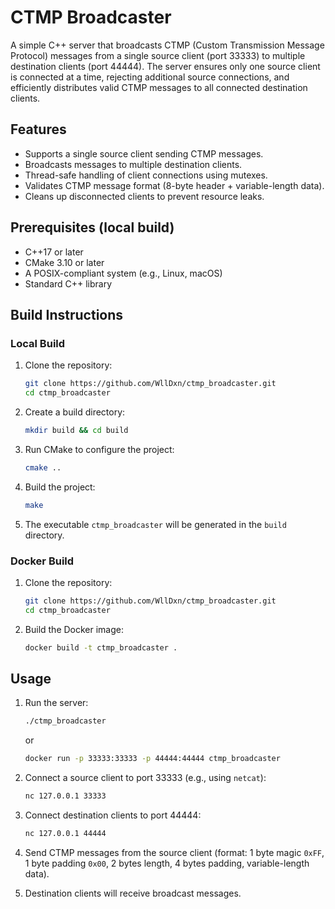 # CTMP Broadcaster

A simple C++ server that broadcasts CTMP (Custom Transmission Message Protocol) messages from a single source client (port 33333) to multiple destination clients (port 44444). The server ensures only one source client is connected at a time, rejecting additional source connections, and efficiently distributes valid CTMP messages to all connected destination clients.

## Features

- Supports a single source client sending CTMP messages.
- Broadcasts messages to multiple destination clients.
- Thread-safe handling of client connections using mutexes.
- Validates CTMP message format (8-byte header + variable-length data).
- Cleans up disconnected clients to prevent resource leaks.

## Prerequisites (local build)

- C++17 or later
- CMake 3.10 or later
- A POSIX-compliant system (e.g., Linux, macOS)
- Standard C++ library

## Build Instructions
### Local Build
1. Clone the repository:
   ```bash
   git clone https://github.com/WllDxn/ctmp_broadcaster.git
   cd ctmp_broadcaster
   ```
2. Create a build directory:
   ```bash
   mkdir build && cd build
   ```
3. Run CMake to configure the project:
   ```bash
   cmake ..
   ```
4. Build the project:
   ```bash
   make
   ```
5. The executable `ctmp_broadcaster` will be generated in the `build` directory.

### Docker Build
1. Clone the repository:
   ```bash
   git clone https://github.com/WllDxn/ctmp_broadcaster.git
   cd ctmp_broadcaster
   ```
2. Build the Docker image:
   ```bash
   docker build -t ctmp_broadcaster .
   ```


## Usage

1. Run the server:

   ```bash
   ./ctmp_broadcaster
   ```
   or
   ```bash
   docker run -p 33333:33333 -p 44444:44444 ctmp_broadcaster
    ```

2. Connect a source client to port 33333 (e.g., using `netcat`):

   ```bash
   nc 127.0.0.1 33333
   ```

3. Connect destination clients to port 44444:

   ```bash
   nc 127.0.0.1 44444
   ```

4. Send CTMP messages from the source client (format: 1 byte magic `0xFF`, 1 byte padding `0x00`, 2 bytes length, 4 bytes padding, variable-length data).

5. Destination clients will receive broadcast messages.